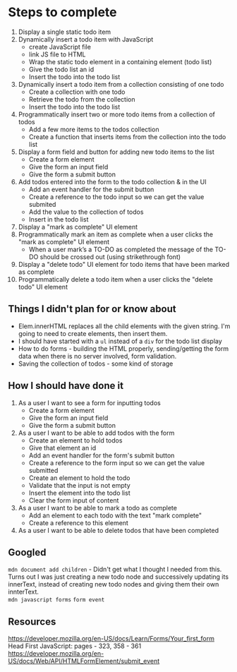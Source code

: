 # Steps to complete

1. Display a single static todo item
2. Dynamically insert a todo item with JavaScript
    - create JavaScript file
    - link JS file to HTML
    - Wrap the static todo element in a containing element (todo list)
    - Give the todo list an id
    - Insert the todo into the todo list
3. Dynamically insert a todo item from a collection consisting of one todo
    - Create a collection with one todo
    - Retrieve the todo from the collection
    - Insert the todo into the todo list
4. Programmatically insert two or more todo items from a collection of todos
    - Add a few more items to the todos collection
    - Create a function that inserts items from the collection into the todo list
5. Display a form field and button for adding new todo items to the list
    - Create a form element
    - Give the form an input field
    - Give the form a submit button
6. Add todos entered into the form to the todo collection & in the UI
    - Add an event handler for the submit button
    - Create a reference to the todo input so we can get the value submited
    - Add the value to the collection of todos
    - Insert in the todo list
7. Display a "mark as complete" UI element
8. Programmatically mark an item as complete when a user clicks the "mark as complete" UI element
    - When a user mark’s a TO-DO as completed the message of the TO-DO should be crossed out (using strikethrough font)
9. Display a "delete todo" UI element for todo items that have been marked as complete
10. Programmatically delete a todo item when a user clicks the "delete todo" UI element

## Things I didn't plan for or know about
- Elem.innerHTML replaces all the child elements with the given string. I'm going to need to create elements, then insert them.
- I should have started with a `ul` instead of a `div` for the todo list display
- How to do forms - building the HTML properly, sending/getting the form data when there is no server involved, form validation.
- Saving the collection of todos - some kind of storage

## How I should have done it
1. As a user I want to see a form for inputting todos
    - Create a form element
    - Give the form an input field
    - Give the form a submit button
2. As a user I want to be able to add todos with the form
    - Create an element to hold todos
    - Give that element an id
    - Add an event handler for the form's submit button
    - Create a reference to the form input so we can get the value submitted
    - Create an element to hold the todo
    - Validate that the input is not empty
    - Insert the element into the todo list
    - Clear the form input of content
3. As a user I want to be able to mark a todo as complete
    - Add an element to each todo with the text "mark complete"
    - Create a reference to this element
4. As a user I want to be able to delete todos that have been completed

## Googled  
`mdn document add children` - Didn't get what I thought I needed from this. Turns out I was just creating a new todo node and successively updating its innerText, instead of creating new todo nodes and giving them their own innterText.  
`mdn javascript forms`
`form event`

## Resources 
https://developer.mozilla.org/en-US/docs/Learn/Forms/Your_first_form
Head First JavaScript: pages - 323, 358 - 361  
https://developer.mozilla.org/en-US/docs/Web/API/HTMLFormElement/submit_event  